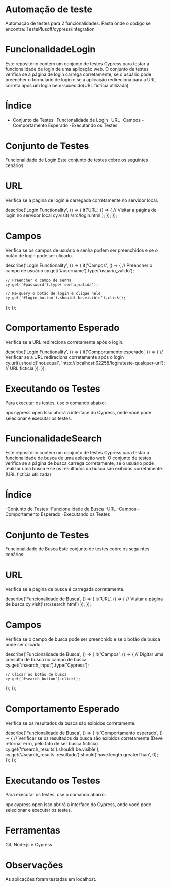 # Automação de teste
Automação de testes para 2 funcionalidades.
Pasta onde o código se encontra: TestePlusoft/cypress/integration

# FuncionalidadeLogin

Este repositório contém um conjunto de testes Cypress para testar a funcionalidade de login de uma aplicação web. O conjunto de testes verifica se a página de login carrega corretamente, se o usuário pode preencher o formulário de login e se a aplicação redireciona para a URL correta após um login bem-sucedido(URL fictícia utilizada)

# Índice

- Conjunto de Testes
    -Funcionalidade de Login
      -URL
      -Campos
      -Comportamento Esperado
    -Executando os Testes


# Conjunto de Testes
Funcionalidade de Login
Este conjunto de testes cobre os seguintes cenários:

  # URL
Verifica se a página de login é carregada corretamente no servidor local.

describe('Login Functionality', () => {
  it('URL', () => {
    // Visitar a página de login no servidor local
    cy.visit('/src/login.html');
  });
});


  # Campos
Verifica se os campos de usuário e senha podem ser preenchidos e se o botão de login pode ser clicado.


describe('Login Functionality', () => {
  it('Campos', () => {
    // Preencher o campo de usuário
    cy.get('#username').type('usuario_valido');
    
    // Preencher o campo de senha
    cy.get('#password').type('senha_valida');
    
    // Re-query o botão de login e clique nele
    cy.get('#login_button').should('be.visible').click();
  });
});


  # Comportamento Esperado
Verifica se a URL redireciona corretamente após o login.

describe('Login Functionality', () => {
  it('Comportamento esperado', () => {
    // Verificar se a URL redireciona corretamente após o login
    cy.url().should('not.equal', 'http://localhost:62258/login/teste-qualquer-url'); // URL fictícia
  });
});


# Executando os Testes
Para executar os testes, use o comando abaixo:

  npx cypress open
Isso abrirá a interface do Cypress, onde você pode selecionar e executar os testes.




# FuncionalidadeSearch
Este repositório contém um conjunto de testes Cypress para testar a funcionalidade de busca de uma aplicação web. O conjunto de testes verifica se a página de busca carrega corretamente, se o usuário pode realizar uma busca e se os resultados da busca são exibidos corretamente. (URL fictícia utilizada)

# Índice

  -Conjunto de Testes
    -Funcionalidade de Busca
      -URL
      -Campos
      -Comportamento Esperado
    -Executando os Testes


# Conjunto de Testes
Funcionalidade de Busca
Este conjunto de testes cobre os seguintes cenários:

  # URL
Verifica se a página de busca é carregada corretamente.

describe('Funcionalidade de Busca', () => {
  it('URL', () => {
    // Visitar a página de busca
    cy.visit('src/search.html')
  });
});


  # Campos
Verifica se o campo de busca pode ser preenchido e se o botão de busca pode ser clicado.

describe('Funcionalidade de Busca', () => {
  it('Campos', () => {
    // Digitar uma consulta de busca no campo de busca
    cy.get('#search_input').type('Cypress');
    
    // Clicar no botão de busca
    cy.get('#search_button').click();
  });
});


  # Comportamento Esperado
Verifica se os resultados da busca são exibidos corretamente.

describe('Funcionalidade de Busca', () => {
  it('Comportamento esperado', () => { 
    // Verificar se os resultados da busca são exibidos corretamente (Deve retornar erro, pelo fato de ser busca fictícia)
    cy.get('#search_results').should('be.visible');  
    cy.get('#search_results .resultado').should('have.length.greaterThan', 0);  
  });
});


# Executando os Testes
Para executar os testes, use o comando abaixo:

  npx cypress open
Isso abrirá a interface do Cypress, onde você pode selecionar e executar os testes.

# Ferramentas
Git, Node.js e Cypress

# Observações
As aplicações foram testadas em localhost.

